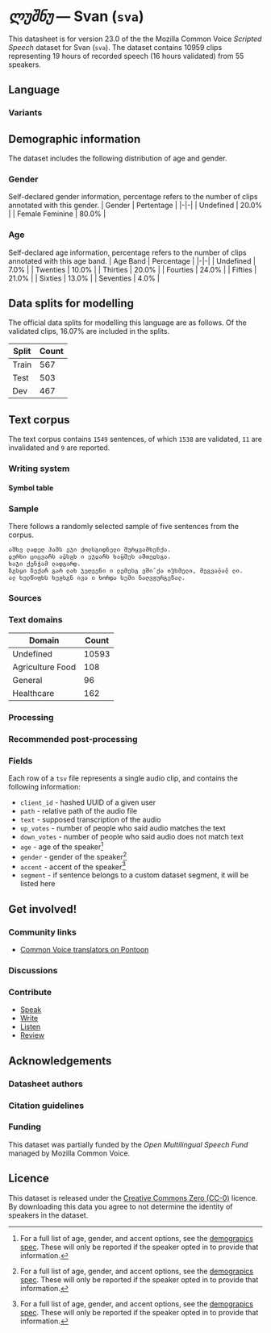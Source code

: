 # *ლუშნუ* &mdash; Svan (`sva`)
This datasheet is for version 23.0 of the the Mozilla Common Voice *Scripted Speech* dataset 
for Svan (`sva`). The dataset contains 10959 clips representing 19 hours of recorded
speech (16 hours validated) from 55 speakers.

## Language
<!-- {{LANGUAGE_DESCRIPTION}} -->
<!-- Provide a brief (1-2 paragraph) description of your language -->

### Variants
<!-- {{VARIANT_DESCRIPTION}} -->
<!-- @ OPTIONAL @ -->
<!-- Describe the variants (MCV variants) of your language -->

## Demographic information
The dataset includes the following distribution of age and gender.
<!-- You can get a lot of the information in this section from https://analyzer.cv-toolbox.web.tr/browse -->

### Gender
Self-declared gender information, percentage refers to the number of clips annotated with this gender.
| Gender | Pertentage |
|-|-|
| Undefined | 20.0% |
| Female Feminine | 80.0% |

<!-- {{GENDER_TABLE}} -->
<!-- @ AUTOMATICALLY GENERATED @ -->
<!-- | Gender | Frequency |
|--------|-----------|
| male, masculine | ? |
| undeclared | ? |
| female, feminine | ? | -->

### Age
Self-declared age information, percentage refers to the number of clips annotated with this age band.
| Age Band | Percentage |
|-|-|
| Undefined | 7.0% |
| Twenties | 10.0% |
| Thirties | 20.0% |
| Fourties | 24.0% |
| Fifties | 21.0% |
| Sixties | 13.0% |
| Seventies | 4.0% |

<!-- {{AGE_TABLE}} -->
<!-- @ AUTOMATICALLY GENERATED @ -->
<!-- | Age band | Frequency |
|----------|-----------|
| teens | ? |
| twenties | ? |
| thirties | ? |
| fourties | ? |
| fifties | ? |
   ...if other age ranges are present in your data, add rows... -->

## Data splits for modelling

The official data splits for modelling this language are as follows. Of the validated clips, 16.07% are included in the splits.

 | Split | Count |
|-|-|
| Train | 567 |
| Test | 503 |
| Dev | 467 |


## Text corpus

The text corpus contains `1549` sentences, of which `1538` are validated, `11` are invalidated and `9` are reported.
<!-- {{TEXT_CORPUS_DESCRIPTION}} -->
<!-- @ OPTIONAL @ -->
<!-- An overview of the text corpus, with information such as average length (in characters and words) of validated sentences. -->

### Writing system
<!-- {{WRITING_SYSTEM_DESCRIPTION}} -->
<!-- @ OPTIONAL @ -->
<!-- A description of the writing system (or writing systems) used in the text corpus -->

#### Symbol table
<!-- {{ALPHABET_TABLE}} -->
<!-- @ OPTIONAL @ -->
<!-- If the writing system is alphabetic, you can include the valid alphabet here -->

### Sample
There follows a randomly selected sample of five sentences from the corpus.

```
აშხვ ლადეღ ჰამს ეჯი ქოლსგიდნელი მურყვამხენქა.
ჲერხი ციცვა̈რს ა̈ჲსგხ ი ეჯჲა̈რს ხა̈ყმეხ ამთეჲსგა.
ხაჯი ქე̄ხჭამ ლადგარდ.
ზჷსყი ზექა̈რ გარ ლახ ჯეღვე̄ნი ი ლემესგ ეში̄ ქა იჴსმელი, მეგვა̄ლა̄̈ლ ლი. 
ალ ხელწიფხს ხეჟხჷნ ივა ი ხორდა სემი ნაღვჟურგეზალ.
```

<!-- {{SENTENCES_SAMPLE}} -->

### Sources
<!-- {{SOURCES_LIST}} -->
<!-- @ OPTIONAL @ -->
<!-- A list of sentence sources, can be curated to the top-N -->

### Text domains

| Domain | Count |
|-|-|
| Undefined | 10593 |
| Agriculture Food | 108 |
| General | 96 |
| Healthcare | 162 |

<!-- {{TEXT_DOMAIN_DESCRIPTION}} -->
<!-- @ OPTIONAL @ -->
<!-- What text domains are represented in the corpus? -->

### Processing
<!-- {{PROCESSING_DESCRIPTION}} -->
<!-- @ OPTIONAL @ -->
<!-- How has the text data been processed -->

### Recommended post-processing
<!-- {{RECOMMENDED_POSTPROCESSING_DESCRIPTION}} -->
<!-- @ OPTIONAL @ -->
<!-- What should people do before they use the data, for example Unicode normalisation -->

### Fields
Each row of a `tsv` file represents a single audio clip, and contains the following information:

* `client_id` - hashed UUID of a given user
* `path` - relative path of the audio file
* `text` - supposed transcription of the audio
* `up_votes` - number of people who said audio matches the text
* `down_votes` - number of people who said audio does not match text
* `age` - age of the speaker[^1]
* `gender` - gender of the speaker[^1]
* `accent` - accent of the speaker[^1]
* `segment` - if sentence belongs to a custom dataset segment, it will be listed here

#### 
[^1]: For a full list of age, gender, and accent options, see the
[demograpics
spec](https://github.com/common-voice/common-voice/blob/main/web/src/stores/demographics.ts). These
will only be reported if the speaker opted in to provide that
information.

## Get involved!

### Community links

* [Common Voice translators on Pontoon](https://pontoon.mozilla.org/sva/common-voice/contributors/)

<!-- {{COMMUNITY_LINKS_LIST}} -->
<!-- @ OPTIONAL @ -->
<!-- Links to community chats / fora -->

### Discussions
<!-- {{DISCUSSION_LINKS_LIST}} -->
<!-- @ OPTIONAL @ -->
<!-- Any links to discussions, for example on Discourse or other fora or blogs can be included here -->

### Contribute

* [Speak](https://commonvoice.mozilla.org/sva/speak)
* [Write](https://commonvoice.mozilla.org/sva/write)
* [Listen](https://commonvoice.mozilla.org/sva/listen)
* [Review](https://commonvoice.mozilla.org/sva/review)
<!-- {{CONTRIBUTE_LINKS_LIST}} -->
<!-- Here you can include links for how to contribute to the dataset -->

## Acknowledgements

### Datasheet authors
<!-- {{DATASHEET_AUTHORS_LIST}} -->
<!-- A list in the format of: Your Name <email@email.com> -->

### Citation guidelines
<!-- {{CITATION_DESCRIPTION}} -->
<!-- @ OPTIONAL @ -->
<!-- If you published a paper and would like people to cite it, you can include the BiBTeX here -->

### Funding

This dataset was partially funded by the *Open Multilingual Speech Fund* managed by Mozilla Common Voice.
<!-- {{FUNDING_DESCRIPTION}} -->
<!-- @ OPTIONAL @ -->
<!-- If you received any funding, you can include the acknowledgement here -->

## Licence
This dataset is released under the [Creative Commons Zero (CC-0)](https://creativecommons.org/public-domain/cc0/) licence. By downloading this data
you agree to not determine the identity of speakers in the dataset.
